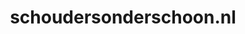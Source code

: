 ---
layout: post
title: "schoudersonderschoon.nl"
internal_url: "/dutchgov/schoudersonderschoon.nl.html"
subdomains_count: 2
all_subdomains_count: 2
urls_count: 2
ssl_rank: 0
http_rank: 80
url_link: /data/schoudersonderschoon.nl/urls.txt
all_subdomains_link: /data/schoudersonderschoon.nl/all_subdomains.txt
subdomains_link: /data/schoudersonderschoon.nl/subdomains.txt
categories: dutchgov
---